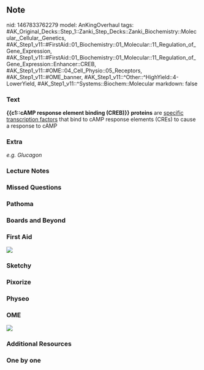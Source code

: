 ## Note
nid: 1467833762279
model: AnKingOverhaul
tags: #AK_Original_Decks::Step_1::Zanki_Step_Decks::Zanki_Biochemistry::Molecular,_Cellular,_Genetics, #AK_Step1_v11::#FirstAid::01_Biochemistry::01_Molecular::11_Regulation_of_Gene_Expression, #AK_Step1_v11::#FirstAid::01_Biochemistry::01_Molecular::11_Regulation_of_Gene_Expression::Enhancer::CREB, #AK_Step1_v11::#OME::04_Cell_Physio::05_Receptors, #AK_Step1_v11::#OME_banner, #AK_Step1_v11::^Other::^HighYield::4-LowerYield, #AK_Step1_v11::^Systems::Biochem::Molecular
markdown: false

### Text
<div>
  <div>
    <div>
      <b>{{c1::cAMP response element binding (CREB)}} proteins</b>
      are <u>specific transcription factors</u> that bind to cAMP
      response elements (CREs) to cause a response to cAMP
    </div>
  </div>
</div>

### Extra
<i>e.g. Glucagon</i>

### Lecture Notes


### Missed Questions


### Pathoma


### Boards and Beyond


### First Aid
<img src="tmpNckBoN.png">

### Sketchy


### Pixorize


### Physeo


### OME
<div class="ome-widget">
  <a href="https://onlinemeded.org?ref=anki"><img src=
  "_OME_AnkiFlashcards_General_3.png"></a>
</div>

### Additional Resources


### One by one

